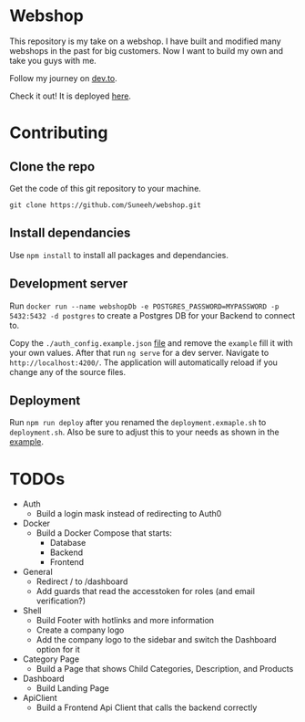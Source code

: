 # Webshop

This repository is my take on a webshop. I have built and modified many webshops in the past for big customers. Now I want to build my own and take you guys with me.

Follow my journey on [dev.to](https://dev.to/suneeh).

Check it out! It is deployed [here](https://shop.suneeh.de/).

# Contributing

## Clone the repo

Get the code of this git repository to your machine.

`git clone https://github.com/Suneeh/webshop.git`

## Install dependancies

Use `npm install` to install all packages and dependancies.

## Development server

Run `docker run --name webshopDb -e POSTGRES_PASSWORD=MYPASSWORD -p 5432:5432 -d postgres` to create a Postgres DB for your Backend to connect to.

Copy the `./auth_config.example.json` [file](https://github.com/Suneeh/webshop/blob/main/frontend/auth_config.example.json) and remove the `example` fill it with your own values. After that run `ng serve` for a dev server. Navigate to `http://localhost:4200/`. The application will automatically reload if you change any of the source files.

## Deployment

Run `npm run deploy` after you renamed the `deployment.exmaple.sh` to `deployment.sh`. Also be sure to adjust this to your needs as shown in the [example](https://github.com/Suneeh/webshop/blob/main/deploy.example.sh).

# TODOs

- Auth
  - Build a login mask instead of redirecting to Auth0
- Docker
  - Build a Docker Compose that starts:
    - Database
    - Backend
    - Frontend
- General
  - Redirect / to /dashboard
  - Add guards that read the accesstoken for roles (and email verification?)
- Shell
  - Build Footer with hotlinks and more information
  - Create a company logo
  - Add the company logo to the sidebar and switch the Dashboard option for it
- Category Page
  - Build a Page that shows Child Categories, Description, and Products
- Dashboard
  - Build Landing Page
- ApiClient
  - Build a Frontend Api Client that calls the backend correctly
